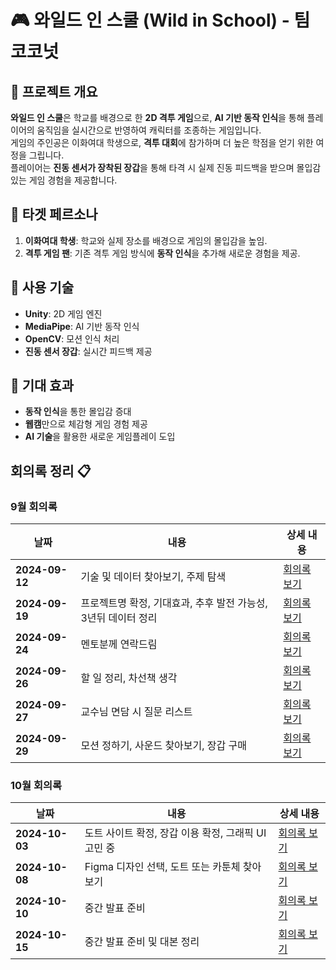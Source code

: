 # 🎮 와일드 인 스쿨 (Wild in School) - 팀 코코넛


## 📝 프로젝트 개요
**와일드 인 스쿨**은 학교를 배경으로 한 **2D 격투 게임**으로, **AI 기반 동작 인식**을 통해 플레이어의 움직임을 실시간으로 반영하여 캐릭터를 조종하는 게임입니다.  
게임의 주인공은 이화여대 학생으로, **격투 대회**에 참가하며 더 높은 학점을 얻기 위한 여정을 그립니다.  
플레이어는 **진동 센서가 장착된 장갑**을 통해 타격 시 실제 진동 피드백을 받으며 몰입감 있는 게임 경험을 제공합니다.



## 🎯 타겟 페르소나
1. **이화여대 학생**: 학교와 실제 장소를 배경으로 게임의 몰입감을 높임.
2. **격투 게임 팬**: 기존 격투 게임 방식에 **동작 인식**을 추가해 새로운 경험을 제공.



## 🔧 사용 기술
- **Unity**: 2D 게임 엔진
- **MediaPipe**: AI 기반 동작 인식
- **OpenCV**: 모션 인식 처리
- **진동 센서 장갑**: 실시간 피드백 제공



## 🚀 기대 효과
- **동작 인식**을 통한 몰입감 증대
- **웹캠**만으로 체감형 게임 경험 제공
- **AI 기술**을 활용한 새로운 게임플레이 도입



## 회의록 정리 📋



### 9월 회의록

| 날짜       | 내용                                               | 상세 내용  |
|------------|----------------------------------------------------|------------|
| **2024-09-12** | 기술 및 데이터 찾아보기, 주제 탐색                     | [회의록 보기](https://dull-gerbil-10a.notion.site/0912-c8ea97b40a4a4fadbc3f98fc43efa030?pvs=4) |
| **2024-09-19** | 프로젝트명 확정, 기대효과, 추후 발전 가능성, 3년뒤 데이터 정리 | [회의록 보기](https://dull-gerbil-10a.notion.site/0919-ca4377d2c5c949ca996254a7a80b44dd?pvs=4) |
| **2024-09-24** | 멘토분께 연락드림                                       | [회의록 보기](https://dull-gerbil-10a.notion.site/0924-7af584ee35f7419d9eafd6b32206e465?pvs=4) |
| **2024-09-26** | 할 일 정리, 차선책 생각                                   | [회의록 보기](https://dull-gerbil-10a.notion.site/0926-10d1feee03e180cab32ae4e36ccabd62?pvs=4) |
| **2024-09-27** | 교수님 면담 시 질문 리스트                               | [회의록 보기](https://dull-gerbil-10a.notion.site/0927-10e1feee03e180fd8fc0d5d0084455dd?pvs=4) |
| **2024-09-29** | 모션 정하기, 사운드 찾아보기, 장갑 구매                    | [회의록 보기](https://dull-gerbil-10a.notion.site/0929-10d1feee03e18058ad45db19c0ea6f58?pvs=4) |


### 10월 회의록

| 날짜       | 내용                                               | 상세 내용  |
|------------|----------------------------------------------------|------------|
| **2024-10-03** | 도트 사이트 확정, 장갑 이용 확정, 그래픽 UI 고민 중         | [회의록 보기](https://dull-gerbil-10a.notion.site/1003-1101feee03e18032bce8dda96b0f75bb?pvs=4) |
| **2024-10-08** | Figma 디자인 선택, 도트 또는 카툰체 찾아보기                 | [회의록 보기](https://dull-gerbil-10a.notion.site/1008-1141feee03e1808d9c88e122a3833721?pvs=4) |
| **2024-10-10** | 중간 발표 준비                                        | [회의록 보기](https://destiny-cookie-7db.notion.site/1010-654625df505c438697f64191e9542329?pvs=4) |
| **2024-10-15** | 중간 발표 준비 및 대본 정리                            | [회의록 보기](http://destiny-cookie-7db.notion.site) |


